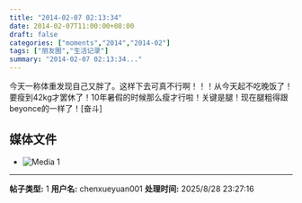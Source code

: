 ```yaml
---
title: "2014-02-07 02:13:34"
date: 2014-02-07T11:00:00+08:00
draft: false
categories: ["moments","2014","2014-02"]
tags: ["朋友圈","生活记录"]
summary: "2014-02-07 02:13:34..."
---
```


今天一称体重发现自己又胖了。这样下去可真不行啊！！！从今天起不吃晚饭了！要瘦到42kg才罢休了！10年暑假的时候那么瘦才行啦！关键是腿！现在腿粗得跟beyonce的一样了！[奋斗]

## 媒体文件

- ![Media 1](/Moments/photos/2014-02-07/201402070213340.jpg)

---

**帖子类型:** 1
**用户名:** chenxueyuan001
**处理时间:** 2025/8/28 23:27:16